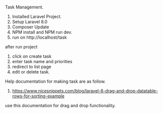 Task Management.

1. Installed Laravel Project.
2. Setup Laravel 8.0
3. Composer Update
3. NPM install and NPM run dev.
4. run on http://localhost/task




after run project
 1. click on create task
 2. enter task name and priorities
 3. redirect to list page
 4. edit or delete task.


Help documentation for making task are as follow.

1. https://www.nicesnippets.com/blog/laravel-6-drag-and-drop-datatable-rows-for-sorting-example

  use this documentation for drag and drop functionality.
